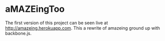 aMAZEingToo
===========

The first version of this project can be seen live at http://amazeing.herokuapp.com.  This a rewrite of amazeing ground up with backbone.js.